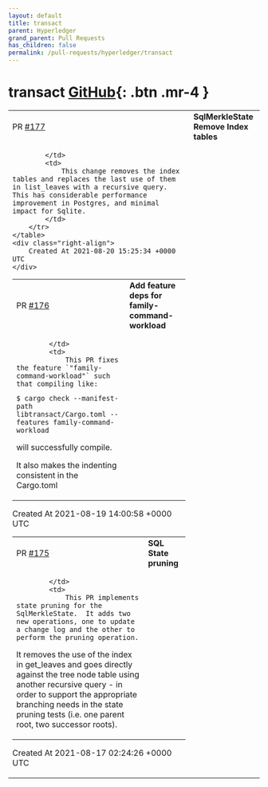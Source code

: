 ```yaml
---
layout: default
title: transact
parent: Hyperledger
grand_parent: Pull Requests
has_children: false
permalink: /pull-requests/hyperledger/transact
---
```


# transact <span class="fs-3 right-align">[GitHub](https://github.com/hyperledger/transact){: .btn .mr-4 }</span>


<div>
    <table>
        <tr>
            <td>
                PR <a href="https://github.com/hyperledger/transact/pull/177" class=".btn">#177</a>
            </td>
            <td>
                <b>
                    SqlMerkleState Remove Index tables
                </b>
            </td>
        </tr>
        <tr>
            <td>
                
            </td>
            <td>
                This change removes the index tables and replaces the last use of them in list_leaves with a recursive query.  This has considerable performance improvement in Postgres, and minimal impact for Sqlite.
            </td>
        </tr>
    </table>
    <div class="right-align">
        Created At 2021-08-20 15:25:34 +0000 UTC
    </div>
</div>

<div>
    <table>
        <tr>
            <td>
                PR <a href="https://github.com/hyperledger/transact/pull/176" class=".btn">#176</a>
            </td>
            <td>
                <b>
                    Add feature deps for family-command-workload
                </b>
            </td>
        </tr>
        <tr>
            <td>
                
            </td>
            <td>
                This PR fixes the feature `"family-command-workload"` such that compiling like:

```
$ cargo check --manifest-path libtransact/Cargo.toml --features family-command-workload
```

will successfully compile.

It also makes the indenting consistent in the Cargo.toml
            </td>
        </tr>
    </table>
    <div class="right-align">
        Created At 2021-08-19 14:00:58 +0000 UTC
    </div>
</div>

<div>
    <table>
        <tr>
            <td>
                PR <a href="https://github.com/hyperledger/transact/pull/175" class=".btn">#175</a>
            </td>
            <td>
                <b>
                    SQL State pruning
                </b>
            </td>
        </tr>
        <tr>
            <td>
                
            </td>
            <td>
                This PR implements state pruning for the SqlMerkleState.  It adds two new operations, one to update a change log and the other to perform the pruning operation.

It removes the use of the index in get_leaves and goes directly against the tree node table using another recursive query - in order to support the appropriate branching needs in the state pruning tests (i.e. one parent root, two successor roots).
            </td>
        </tr>
    </table>
    <div class="right-align">
        Created At 2021-08-17 02:24:26 +0000 UTC
    </div>
</div>

